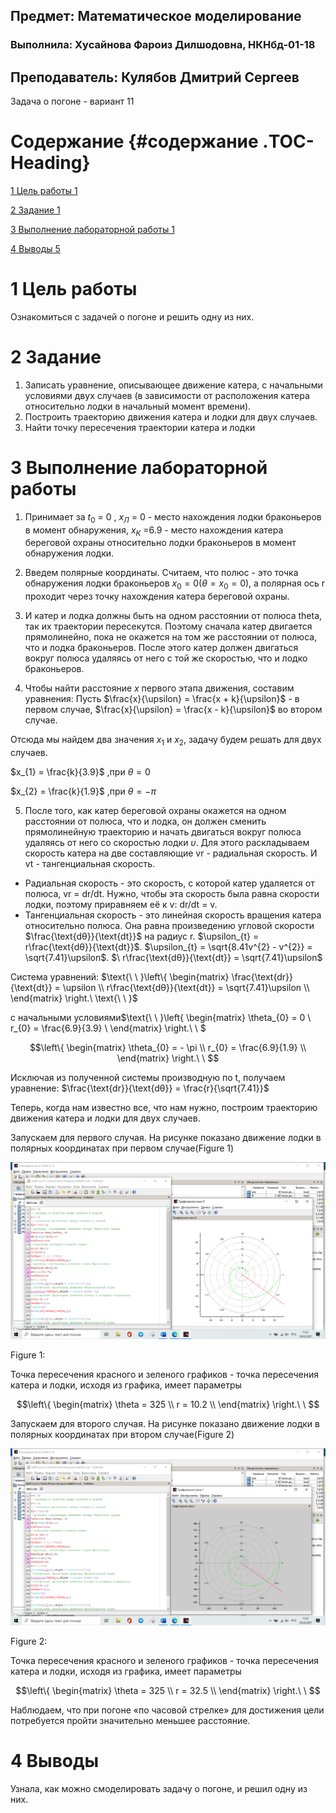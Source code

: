 Предмет: Математическое моделирование
-------------------------------------

### 

### Выполнила: Хусайнова Фароиз Дилшодовна, НКНбд-01-18

Преподаватель: Кулябов Дмитрий Сергеев
--------------------------------------

Задача о погоне - вариант 11

**Содержание** {#содержание .TOC-Heading}
==============

[1 Цель работы 1](#цель-работы)

[2 Задание 1](#задание)

[3 Выполнение лабораторной работы 1](#выполнение-лабораторной-работы)

[4 Выводы 5](#выводы)

1 Цель работы
=============

Ознакомиться с задачей о погоне и решить одну из них.

2 Задание
=========

1.  Записать уравнение, описывающее движение катера, с начальными
    условиями двух случаев (в зависимости от расположения катера
    относительно лодки в начальный момент времени).
2.  Построить траекторию движения катера и лодки для двух случаев.
3.  Найти точку пересечения траектории катера и лодки

3 Выполнение лабораторной работы
================================

1.  Принимает за $t_{0}$ = 0 , $x_{Л}$ = 0 - место нахождения лодки
    браконьеров в момент обнаружения, $x_{К}$ =6.9 - место нахождения
    катера береговой охраны относительно лодки браконьеров в момент
    обнаружения лодки.

2.  Введем полярные координаты. Считаем, что полюс - это точка
    обнаружения лодки браконьеров $x_{0} = 0(\theta = x_{0} = 0)$, а
    полярная ось r проходит через точку нахождения катера береговой
    охраны.

3.  И катер и лодка должны быть на одном расстоянии от полюса theta, так
    их траектории пересекутся. Поэтому сначала катер двигается
    прямолинейно, пока не окажется на том же расстоянии от полюса, что и
    лодка браконьеров. После этого катер должен двигаться вокруг полюса
    удаляясь от него с той же скоростью, что и лодко браконьеров.

4.  Чтобы найти расстояние $x$ первого этапа движения, составим
    уравнения: Пусть $\frac{x}{\upsilon} = \frac{x + k}{\upsilon}$ - в
    первом случае, $\frac{x}{\upsilon} = \frac{x - k}{\upsilon}$ во
    втором случае.

Отсюда мы найдем два значения $x_{1}$ и $x_{2}$, задачу будем решать для
двух случаев.

$x_{1} = \frac{k}{3.9}$ ,при $\theta = 0$

$x_{2} = \frac{k}{1.9}$ ,при $\theta = - \pi$

5.  После того, как катер береговой охраны окажется на одном расстоянии
    от полюса, что и лодка, он должен сменить прямолинейную траекторию и
    начать двигаться вокруг полюса удаляясь от него со скоростью лодки
    $\upsilon$. Для этого раскладываем скорость катера на две
    составляющие vr - радиальная скорость. И vt - тангенциальная
    скорость.

-   Радиальная скорость - это скорость, с которой катер удаляется от
    полюса, vr = dr/dt. Нужно, чтобы эта скорость была равна скорости
    лодки, поэтому приравняем её к v: dr/dt = v.
-   Тангенциальная скорость - это линейная скорость вращения катера
    относительно полюса. Она равна произведению угловой скорости
    $\frac{\text{dθ}}{\text{dt}}$ на радиус r.
    $\upsilon_{t} = r\frac{\text{dθ}}{\text{dt}}$.
    $\upsilon_{t} = \sqrt{8.41v^{2} - v^{2}} = \sqrt{7.41}\upsilon$.
    $\ r\frac{\text{dθ}}{\text{dt}} = \sqrt{7.41}\upsilon$

Система уравнений: $\text{\ \ }\left\{ \begin{matrix}
\frac{\text{dr}}{\text{dt}} = \upsilon \\
r\frac{\text{dθ}}{\text{dt}} = \sqrt{7.41}\upsilon \\
\end{matrix} \right.\ \text{\ \ }$

с начальными условиями$\text{\ \ }\left\{ \begin{matrix}
\theta_{0} = 0 \\
r_{0} = \frac{6.9}{3.9} \\
\end{matrix} \right.\ \ $

$$\left\{ \begin{matrix}
\theta_{0} = - \pi \\
r_{0} = \frac{6.9}{1.9} \\
\end{matrix} \right.\ \ $$

Исключая из полученной системы производную по t, получаем уравнение:
$\frac{\text{dr}}{\text{dθ}} = \frac{r}{\sqrt{7.41}}$

Теперь, когда нам известно все, что нам нужно, построим траекторию
движения катера и лодки для двух случаев.

Запускаем для первого случая. На рисунке показано движение лодки в
полярных координатах при первом случае(Figure 1)

![Figure](images/1.png)

Figure 1:

Точка пересечения красного и зеленого графиков - точка пересечения
катера и лодки, исходя из графика, имеет параметры

$$\left\{ \begin{matrix}
\theta = 325 \\
r = 10.2 \\
\end{matrix} \right.\ \ $$

Запускаем для второго случая. На рисунке показано движение лодки в
полярных координатах при втором случае(Figure 2)

![Figure 2](images/2.png)

Figure 2:

Точка пересечения красного и зеленого графиков - точка пересечения
катера и лодки, исходя из графика, имеет параметры

$$\left\{ \begin{matrix}
\theta = 325 \\
r = 32.5 \\
\end{matrix} \right.\ \ $$

Наблюдаем, что при погоне «по часовой стрелке» для достижения цели
потребуется пройти значительно меньшее расстояние.

4 Выводы
========

Узнала, как можно смоделировать задачу о погоне, и решил одну из них.
